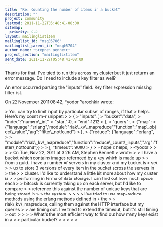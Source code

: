 ```yaml
---
title: "Re: Counting the number of items in a bucket"
description: ""
project: community
lastmod: 2011-11-22T05:48:41-08:00
sitemap:
  priority: 0.2
layout: mailinglistitem
mailinglist_id: "msg05706"
mailinglist_parent_id: "msg05704"
author_name: "Stephen Bennett"
project_section: "mailinglistitem"
sent_date: 2011-11-22T05:48:41-08:00
---
```



Thanks for that. I've tried to run this across my cluster but it just
returns an error message. Do I need to include a key filter as well?

 An error occurred parsing the "inputs" field.
 Key filter expression missing filter list.


On 22 November 2011 08:42, Fyodor Yarochkin  wrote:

&gt; You can try to limit input by particular subset of ranges, if that
&gt; helps. Here's my count m-r snippet:
&gt;
&gt; {
&gt; "inputs":{
&gt; "bucket":"data",
&gt; "index":"numero\\_int",
&gt; "start":0,
&gt; "end":1212
&gt; },
&gt; "query":[
&gt; {"map":
&gt; {"language":"erlang","module":"riak\\_kv\\_mapreduce","function":"map\\_object\\_value","arg":"filter\\_notfound"}
&gt; },
&gt; {"reduce": {"language":"erlang",
&gt;
&gt; "module":"riak\\_kv\\_mapreduce","function":"reduce\\_count\\_inputs","arg":"filter\\_notfound"}}
&gt;
&gt; ], "timeout": 9000
&gt; }
&gt;
&gt; hope it helps,
&gt; -fyodor
&gt;
&gt;
&gt;
&gt; On Tue, Nov 22, 2011 at 3:26 AM, Stephen Bennett 
&gt; wrote:
&gt; &gt; I have a bucket which contains images refernced by a key which is made up
&gt; &gt; from a guid. I have a number of servers in my cluster and my bucket is
&gt; set
&gt; &gt; up to store 3 versions of every item in the bucket across the servers in
&gt; the
&gt; &gt; cluster. I'd like to understand a little bit more about how my cluster is
&gt; &gt; performing in terms of data storage. I can find out how much space each
&gt; &gt; bitcask is currently taking up on each server, but I'd like to compare
&gt; &gt; reference this against the number of unique keys that are being stored in
&gt; &gt; the system.
&gt; &gt;
&gt; &gt; I've tried to use map-reduce methods using the erlang methods defined in
&gt; the
&gt; &gt; riak\\_kv\\_mapreduce, calling them against the HTTP interface but my queries
&gt; &gt; are timing out. I've tried to extend the timeout, but it's still timing
&gt; out.
&gt; &gt;
&gt; &gt; What's the most efficient way to find out how many keys exist in a
&gt; &gt; particular bucket?
&gt; &gt;
&gt; &gt;
&gt;
